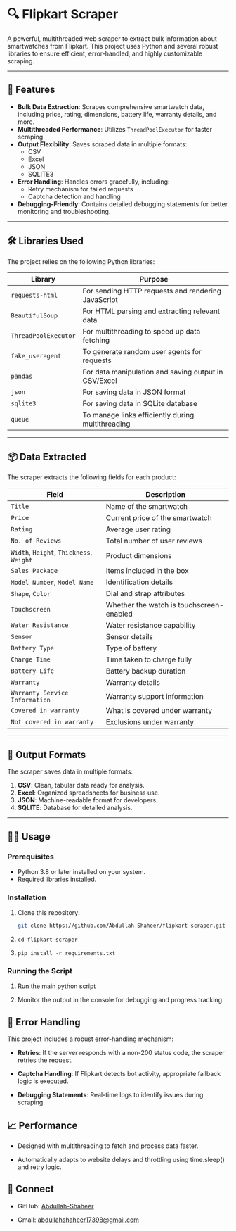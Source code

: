 # 🔍 Flipkart Scraper

A powerful, multithreaded web scraper to extract bulk information about smartwatches from Flipkart. This project uses Python and several robust libraries to ensure efficient, error-handled, and highly customizable scraping.

---

## 🚀 Features

- **Bulk Data Extraction**: Scrapes comprehensive smartwatch data, including price, rating, dimensions, battery life, warranty details, and more.
- **Multithreaded Performance**: Utilizes `ThreadPoolExecutor` for faster scraping.
- **Output Flexibility**: Saves scraped data in multiple formats:
  - CSV
  - Excel
  - JSON
  - SQLITE3
- **Error Handling**: Handles errors gracefully, including:
  - Retry mechanism for failed requests
  - Captcha detection and handling
- **Debugging-Friendly**: Contains detailed debugging statements for better monitoring and troubleshooting.

---

## 🛠️ Libraries Used

The project relies on the following Python libraries:

| Library              | Purpose                                              |
|-----------------------|------------------------------------------------------|
| `requests-html`      | For sending HTTP requests and rendering JavaScript   |
| `BeautifulSoup`      | For HTML parsing and extracting relevant data        |
| `ThreadPoolExecutor` | For multithreading to speed up data fetching         |
| `fake_useragent`     | To generate random user agents for requests          |
| `pandas`             | For data manipulation and saving output in CSV/Excel|
| `json`               | For saving data in JSON format                      |
| `sqlite3`            | For saving data in SQLite database                  |
| `queue`              | To manage links efficiently during multithreading   |

---

## 📦 Data Extracted

The scraper extracts the following fields for each product:

| Field                        | Description                           |
|------------------------------|---------------------------------------|
| `Title`                      | Name of the smartwatch               |
| `Price`                      | Current price of the smartwatch      |
| `Rating`                     | Average user rating                  |
| `No. of Reviews`             | Total number of user reviews         |
| `Width`, `Height`, `Thickness`, `Weight` | Product dimensions         |
| `Sales Package`              | Items included in the box            |
| `Model Number`, `Model Name` | Identification details               |
| `Shape`, `Color`             | Dial and strap attributes            |
| `Touchscreen`               | Whether the watch is touchscreen-enabled |
| `Water Resistance`           | Water resistance capability          |
| `Sensor`                     | Sensor details                       |
| `Battery Type`               | Type of battery                      |
| `Charge Time`                | Time taken to charge fully           |
| `Battery Life`               | Battery backup duration              |
| `Warranty`                   | Warranty details                     |
| `Warranty Service Information` | Warranty support information       |
| `Covered in warranty`        | What is covered under warranty       |
| `Not covered in warranty`    | Exclusions under warranty            |

---

## 📂 Output Formats

The scraper saves data in multiple formats:
1. **CSV**: Clean, tabular data ready for analysis.
2. **Excel**: Organized spreadsheets for business use.
3. **JSON**: Machine-readable format for developers.
4. **SQLITE**: Database for detailed analysis.
---

## 🧑‍💻 Usage

### Prerequisites
- Python 3.8 or later installed on your system.
- Required libraries installed.

### Installation
1. Clone this repository:
   ```bash
   git clone https://github.com/Abdullah-Shaheer/flipkart-scraper.git
1.  `cd flipkart-scraper`
    
2.  `pip install -r requirements.txt`

    

### Running the Script

1.  Run the main python script
    
2.  Monitor the output in the console for debugging and progress tracking.
    

🐛 Error Handling
-----------------

This project includes a robust error-handling mechanism:

*   **Retries**: If the server responds with a non-200 status code, the scraper retries the request.
    
*   **Captcha Handling**: If Flipkart detects bot activity, appropriate fallback logic is executed.
    
*   **Debugging Statements**: Real-time logs to identify issues during scraping.
    

📈 Performance
--------------

*   Designed with multithreading to fetch and process data faster.
    
*   Automatically adapts to website delays and throttling using time.sleep() and retry logic.
    
🔗 Connect
----------

*   GitHub: [Abdullah-Shaheer](https://github.com/Abdullah-Shaheer)
    
*   Gmail: abdullahshaheer17398@gmail.com
